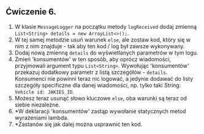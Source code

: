 ## Ćwiczenie 6.

1. W klasie `MessageLogger` na początku metody `logReceived` dodaj zmienną `List<String> details = new ArrayList<>();`.
2. W tej samej metodzie usuń warunek `else`, ale zostaw kod, 
który się w nim z nim znajduje - tak aby ten kod / log był zawsze wykonywany.
3. Dodaj nową zmienną `details` do wyświetlanych parametrów w tym logu.
4. Zmień 'konsumentów' w ten sposób, aby oprócz wiadomości, przyjmowali argument typu `List<String>`.
Wywołując 'konsumentów' przekazuj dodatkowy parametr z listą szczegółów - `details`.
Konsumenci nie powinni teraz nic logować, 
a jedynie dodawać do listy szczegóły specificzne dla danej wiadomości, np. tylko taki String:
`Vehicle id: JAKIES_ID`.
5. Możesz teraz usunąć słowo kluczowe `else`, oba warunki są teraz od siebie niezależne.
6. *W deklaracji 'konsumentów' zastąp wywołanie statycznych metod wyrażeniami lambda.
7. *Zastanów się jak dalej można usprawnić ten kod.
